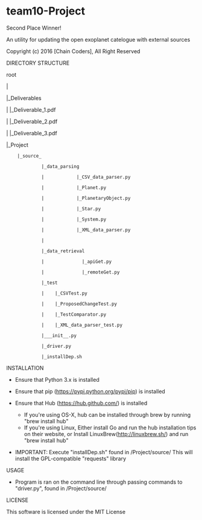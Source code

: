 # team10-Project

Second Place Winner!

An utility for updating the open exoplanet catelogue with external sources

Copyright (c) 2016 [Chain Coders], All Right Reserved

DIRECTORY STRUCTURE

root

|

|_Deliverables

|            |_Deliverable_1.pdf

|            |_Deliverable_2.pdf

|            |_Deliverable_3.pdf

|_Project

        |_source_
		
                 |_data_parsing
				 
                 |            |_CSV_data_parser.py
				 
                 |            |_Planet.py
				 
                 |            |_PlanetaryObject.py
				 
                 |            |_Star.py
				 
                 |            |_System.py
				 
                 |            |_XML_data_parser.py
				 
                 |
				 
                 |_data_retrieval
				 
                 |              |_apiGet.py
				 
                 |              |_remoteGet.py
				 
                 |_test
				 
				 |    |_CSVTest.py
				 
				 |    |_ProposedChangeTest.py
				 
				 |    |_TestComparator.py
				 
				 |    |_XML_data_parser_test.py
				 
                 |___init__.py
				 
                 |_driver.py
				 
                 |_installDep.sh

INSTALLATION

  -  Ensure that Python 3.x is installed

  -  Ensure that pip (https://pypi.python.org/pypi/pip) is installed

  -  Ensure that Hub (https://hub.github.com/) is installed
	 - If you're using OS-X, hub can be installed through brew by running "brew install hub"
	 - If you're using Linux, Either install Go and run the hub installation tips on their website, 
	 or Install LinuxBrew(http://linuxbrew.sh/) and run "brew install hub"

  -  IMPORTANT: Execute "installDep.sh" found in /Project/source/
     This will install the GPL-compatible "requests" library

USAGE

  -  Program is ran on the command line through passing commands to "driver.py",
     found in /Project/source/

LICENSE

  This software is licensed under the MIT License

